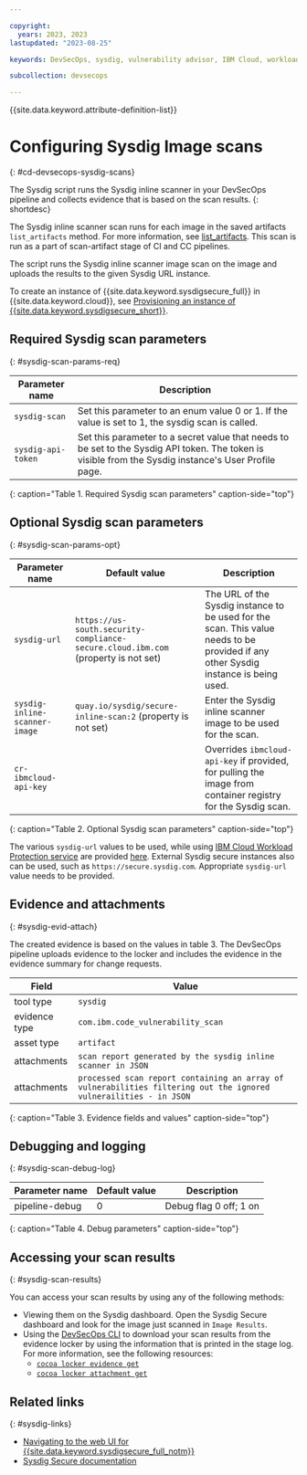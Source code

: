 ```yaml
---

copyright: 
  years: 2023, 2023
lastupdated: "2023-08-25"

keywords: DevSecOps, sysdig, vulnerability advisor, IBM Cloud, workload protection

subcollection: devsecops

---
```


{{site.data.keyword.attribute-definition-list}}

# Configuring Sysdig Image scans
{: #cd-devsecops-sysdig-scans}

The Sysdig script runs the Sysdig inline scanner in your DevSecOps pipeline and collects evidence that is based on the scan results.
{: shortdesc}

The Sysdig inline scanner scan runs for each image in the saved artifacts `list_artifacts` method. For more information, see [list_artifacts](/docs/devsecops?topic=devsecops-devsecops-pipelinectl#list_artifacts). 
This scan is run as a part of scan-artifact stage of CI and CC pipelines.

The script runs the Sysdig inline scanner image scan on the image and uploads the results to the given Sysdig URL instance. 

To create an instance of {{site.data.keyword.sysdigsecure_full}} in {{site.data.keyword.cloud}}, see [Provisioning an instance of {{site.data.keyword.sysdigsecure_short}}](/docs/workload-protection?topic=workload-protection-provision).

## Required Sysdig scan parameters
{: #sysdig-scan-params-req}

| Parameter name | Description |
|-|-|
| `sysdig-scan` |  Set this parameter to an enum value 0 or 1. If the value is set to 1, the sysdig scan is called. |
| `sysdig-api-token` | Set this parameter to a secret value that needs to be set to the Sysdig API token. The token is visible from the Sysdig instance's User Profile page. |
{: caption="Table 1. Required Sysdig scan parameters" caption-side="top"}

## Optional Sysdig scan parameters
{: #sysdig-scan-params-opt}

| Parameter name | Default value | Description |
|-|-|-|
| `sysdig-url` | `https://us-south.security-compliance-secure.cloud.ibm.com` (property is not set)| The URL of the Sysdig instance to be used for the scan. This value needs to be provided if any other Sysdig instance is being used. |
| `sysdig-inline-scanner-image` | `quay.io/sysdig/secure-inline-scan:2` (property is not set)| Enter the Sysdig inline scanner image to be used for the scan.|
| `cr-ibmcloud-api-key` | | Overrides `ibmcloud-api-key` if provided, for pulling the image from container registry for the Sysdig scan.|
{: caption="Table 2. Optional Sysdig scan parameters" caption-side="top"}

The various `sysdig-url` values to be used, while using [IBM Cloud Workload Protection service](docs/workload-protection?topic=workload-protection-getting-started) are provided [here](/docs/workload-protection?topic=workload-protection-endpoints).
External Sysdig secure instances also can be used, such as `https://secure.sysdig.com`. Appropriate `sysdig-url` value needs to be provided.
 
## Evidence and attachments
{: #sysdig-evid-attach}

The created evidence is based on the values in table 3. The DevSecOps pipeline uploads evidence to the locker and includes the evidence in the evidence summary for change requests.

| Field | Value | 
| ----- | ----- |
| tool type     | `sysdig` |
| evidence type | `com.ibm.code_vulnerability_scan` |
| asset type    | `artifact` |
| attachments   | `scan report generated by the sysdig inline scanner in JSON` |
| attachments   | `processed scan report containing an array of vulnerabilities filtering out the ignored vulnerailities - in JSON` |
{: caption="Table 3. Evidence fields and values" caption-side="top"}

## Debugging and logging
{: #sysdig-scan-debug-log}

| Parameter name | Default value | Description |
|-|-|-|
| pipeline-debug | 0 | Debug flag 0 off; 1 on | 
{: caption="Table 4. Debug parameters" caption-side="top"}

## Accessing your scan results
{: #sysdig-scan-results}

You can access your scan results by using any of the following methods:

- Viewing them on the Sysdig dashboard. Open the Sysdig Secure dashboard and look for the image just scanned in `Image Results`. 
- Using the [DevSecOps CLI](/docs/devsecops?topic=devsecops-cd-devsecops-cli) to download your scan results from the evidence locker by using the information that is printed in the stage log. For more information, see the following resources:
   - [`cocoa locker evidence get`](/docs/devsecops?topic=devsecops-cd-devsecops-cli#locker-evidence-get)
   - [`cocoa locker attachment get`](/docs/devsecops?topic=devsecops-cd-devsecops-cli#locker-attachment-get)

## Related links
{: #sysdig-links}

   - [Navigating to the web UI for {{site.data.keyword.sysdigsecure_full_notm}}](/docs/workload-protection?topic=workload-protection-launch)
   - [Sysdig Secure documentation](/docs/workload-protection?topic=workload-protection-sysdig_doc)
